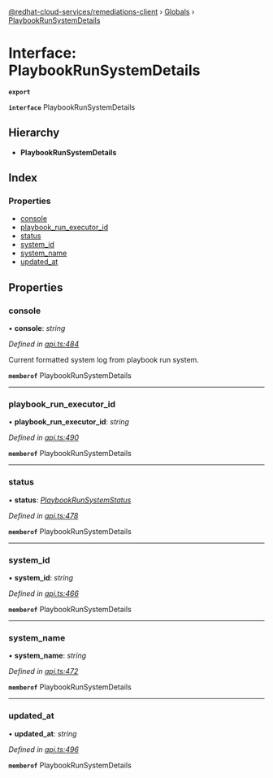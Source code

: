 [@redhat-cloud-services/remediations-client](../README.md) › [Globals](../globals.md) › [PlaybookRunSystemDetails](playbookrunsystemdetails.md)

# Interface: PlaybookRunSystemDetails

**`export`** 

**`interface`** PlaybookRunSystemDetails

## Hierarchy

* **PlaybookRunSystemDetails**

## Index

### Properties

* [console](playbookrunsystemdetails.md#console)
* [playbook_run_executor_id](playbookrunsystemdetails.md#playbook_run_executor_id)
* [status](playbookrunsystemdetails.md#status)
* [system_id](playbookrunsystemdetails.md#system_id)
* [system_name](playbookrunsystemdetails.md#system_name)
* [updated_at](playbookrunsystemdetails.md#updated_at)

## Properties

###  console

• **console**: *string*

*Defined in [api.ts:484](https://github.com/RedHatInsights/javascript-clients.gi/blob/master/packages/remediations/api.ts#L484)*

Current formatted system log from playbook run system.

**`memberof`** PlaybookRunSystemDetails

___

###  playbook_run_executor_id

• **playbook_run_executor_id**: *string*

*Defined in [api.ts:490](https://github.com/RedHatInsights/javascript-clients.gi/blob/master/packages/remediations/api.ts#L490)*

**`memberof`** PlaybookRunSystemDetails

___

###  status

• **status**: *[PlaybookRunSystemStatus](../enums/playbookrunsystemstatus.md)*

*Defined in [api.ts:478](https://github.com/RedHatInsights/javascript-clients.gi/blob/master/packages/remediations/api.ts#L478)*

**`memberof`** PlaybookRunSystemDetails

___

###  system_id

• **system_id**: *string*

*Defined in [api.ts:466](https://github.com/RedHatInsights/javascript-clients.gi/blob/master/packages/remediations/api.ts#L466)*

**`memberof`** PlaybookRunSystemDetails

___

###  system_name

• **system_name**: *string*

*Defined in [api.ts:472](https://github.com/RedHatInsights/javascript-clients.gi/blob/master/packages/remediations/api.ts#L472)*

**`memberof`** PlaybookRunSystemDetails

___

###  updated_at

• **updated_at**: *string*

*Defined in [api.ts:496](https://github.com/RedHatInsights/javascript-clients.gi/blob/master/packages/remediations/api.ts#L496)*

**`memberof`** PlaybookRunSystemDetails
